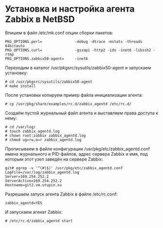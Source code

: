 Установка и настройка агента Zabbix в NetBSD
============================================

Впишем в файл /etc/mk.conf опции сборки пакетов:

    PKG_OPTIONS.perl=               -debug -dtrace -mstats -threads 64bitauto
    PKG_OPTIONS.curl=               -gssapi -http2 -idn -inet6 -libssh2 -rtmp
    PKG_OPTIONS.zabbix50-agent=     -inet6 

Переходим в каталог /usr/pkgsrc/sysutils/zabbix50-agent и запускаем установку:

    # cd /usr/pkgsrc/sysutils/zabbix50-agent
    # make install

После установки копируем пример файла инициализации агента:

    # cp /usr/pkg/share/examples/rc.d/zabbix_agentd /etc/rc.d/

Создаём пустой журнальный файл агента и выставляем права доступа к нему:

    # cd /var/log/
    # touch zabbix_agentd.log
    # chown root:zabbix zabbix_agentd.log
    # chmod ug=rw,o=r zabbix_agentd.log

Прописываем в файле конфигурации /usr/pkg/etc/zabbix_agentd.conf имена журнального и PID-файлов, адрес сервера Zabbix и имя, под которым этот узел заведён на сервере Zabbix:

    git# egrep -v '^(#|$)' /usr/pkg/etc/zabbix_agentd.conf
    LogFile=/var/log/zabbix_agentd.log
    Server=169.254.252.2
    ServerActive=169.254.252.2
    Hostname=git2.vm.stupin.su

Разрешаем запуск агента Zabbix в файле /etc/rc.conf:

    zabbix_agentd=YES

И запускаем агенат Zabbix:

    # /etc/rc.d/zabbix_agentd start
